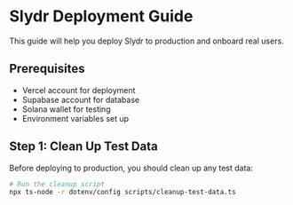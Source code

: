 # Slydr Deployment Guide

This guide will help you deploy Slydr to production and onboard real users.

## Prerequisites

- Vercel account for deployment
- Supabase account for database
- Solana wallet for testing
- Environment variables set up

## Step 1: Clean Up Test Data

Before deploying to production, you should clean up any test data:

```bash
# Run the cleanup script
npx ts-node -r dotenv/config scripts/cleanup-test-data.ts

